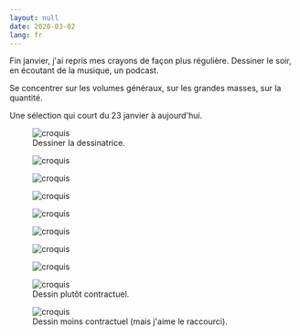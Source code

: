 ```yaml
---
layout: null
date: 2020-03-02
lang: fr
---
```


Fin janvier, j'ai repris mes crayons de façon plus régulière. Dessiner le soir, en écoutant de la musique, un podcast.

Se concentrer sur les volumes généraux, sur les grandes masses, sur la quantité.

Une sélection qui court du 23 janvier à aujourd'hui.

<figure>
  <img src="{{ site.baseurl }}/media/2020/croquis-fevrier/croquis-fevrier-01.jpeg" alt="croquis" >
  <figcaption>Dessiner la dessinatrice.</figcaption>
</figure>
<figure>
  <img src="{{ site.baseurl }}/media/2020/croquis-fevrier/croquis-fevrier-02.jpeg" alt="croquis" >
</figure>
<figure>
  <img src="{{ site.baseurl }}/media/2020/croquis-fevrier/croquis-fevrier-04.jpeg" alt="croquis" >
</figure>
<figure>
  <img src="{{ site.baseurl }}/media/2020/croquis-fevrier/croquis-fevrier-03.jpeg" alt="croquis" >
</figure>
<figure>
  <img src="{{ site.baseurl }}/media/2020/croquis-fevrier/croquis-fevrier-10.jpeg" alt="croquis" >
</figure>
<figure>
  <img src="{{ site.baseurl }}/media/2020/croquis-fevrier/croquis-fevrier-08.jpeg" alt="croquis" >
</figure>
<figure>
  <img src="{{ site.baseurl }}/media/2020/croquis-fevrier/croquis-fevrier-12.jpeg" alt="croquis" >
</figure>
<figure>
  <img src="{{ site.baseurl }}/media/2020/croquis-fevrier/croquis-fevrier-13.jpeg" alt="croquis" >
</figure>
<figure>
  <img src="{{ site.baseurl }}/media/2020/croquis-fevrier/croquis-fevrier-11.jpeg" alt="croquis" >
  <figcaption>Dessin plutôt contractuel.</figcaption>
</figure>
<figure>
  <img src="{{ site.baseurl }}/media/2020/croquis-fevrier/croquis-fevrier-14.jpeg" alt="croquis" >
  <figcaption>Dessin moins contractuel (mais j'aime le raccourci).</figcaption>
</figure>
